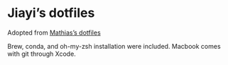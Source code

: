 # Jiayi’s dotfiles

Adopted from [Mathias’s dotfiles](https://github.com/mathiasbynens/dotfiles)

Brew, conda, and oh-my-zsh installation were included. Macbook comes with git through Xcode.


